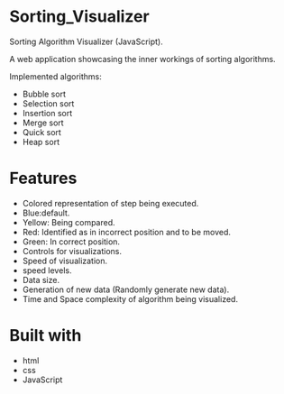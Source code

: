# Sorting_Visualizer
Sorting Algorithm Visualizer (JavaScript).

A web application showcasing the inner workings of sorting algorithms.

Implemented algorithms:

- Bubble sort
- Selection sort
- Insertion sort
- Merge sort
- Quick sort
- Heap sort

# Features

- Colored representation of step being executed.
- Blue:default.
- Yellow: Being compared.
- Red: Identified as in incorrect position and to be moved. 
- Green: In correct position.
- Controls for visualizations. 
- Speed of visualization.
- speed levels.
- Data size.
- Generation of new data (Randomly generate new data).
- Time and Space complexity of algorithm being visualized.

# Built with
- html
- css
- JavaScript
